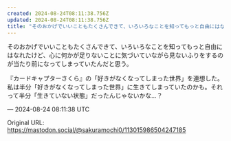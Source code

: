 ```yaml
---
created: 2024-08-24T08:11:38.756Z
updated: 2024-08-24T08:11:38.756Z
title: "そのおかげでいいこともたくさんできて、いろいろなことを知ってもっと自由にはなれた[...]"
---
```


<p>そのおかげでいいこともたくさんできて、いろいろなことを知ってもっと自由にはなれたけど、心に何かが足りないことに気づいていながら見ないふりをするのが当たり前になってしまっていたんだと思う。</p><p>『カードキャプターさくら』の「好きがなくなってしまった世界」を連想した。私は半分「好きがなくなってしまった世界」に生きてしまっていたのかも。それって半分「生きていない状態」だったんじゃないかな…？</p>

&mdash; 2024-08-24 08:11:38 UTC

Original URL: https://mastodon.social/@sakuramochi0/113015986504247185
